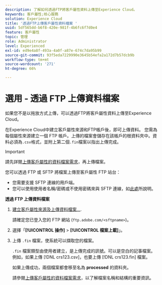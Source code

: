 ```yaml
---
description: 了解如何透過FTP將客戶屬性資料上傳至Experience Cloud。
keywords: 客戶屬性;核心服務
solution: Experience Cloud
title: '透過FTP上傳客戶屬性資料檔案 '
uuid: 5df565dd-b6f8-420e-981f-4b6fc6f7d0e4
feature: 客戶屬性
topic: 管理
role: Administrator
level: Experienced
exl-id: ed9e4a8f-493a-4a0f-a87e-674c7da95b99
source-git-commit: 93f5eda7229990e3645b54efa2a172d7b57dcb9b
workflow-type: tm+mt
source-wordcount: '271'
ht-degree: 66%

---
```


# 選用 - 透過 FTP 上傳資料檔案

如果您不是以拖放方式上傳，可以透過FTP將客戶屬性資料上傳至Experience Cloud。

在Experience Cloud中建立客戶屬性來源和FTP帳戶後，即可上傳資料。 您需為每個屬性來源建立一個 FTP 帳戶。上傳的檔案會儲存在該帳戶的根資料夾中。資料必須為`.csv`格式，並附上第二個`.fin`檔案以指出上傳完成。

>[!IMPORTANT]
>
>請先詳閱[上傳客戶屬性的資料檔案需求](crs-data-file.md#concept_DE908F362DF24172BFEF48E1797DAF19)，再上傳檔案。

您可以透過 FTP 或 SFTP 將檔案上傳至客戶屬性 FTP 站台：

* 您需要支援 SFTP 連線的用戶端。
* 您可以使用使用者名稱/密碼或不使用密碼來與 SFTP 連線，如[此處](https://experienceleague.adobe.com/docs/analytics/export/ftp-and-sftp/secure-file-transfer-protocol/ftp-sftp-cert-auth.html?lang=en)所說明。

**透過 FTP 上傳資料檔案**

1. [建立客戶屬性來源及上傳資料檔案...](t-crs-usecase.md#task_BCC327B2A0EF4A1BBB2934013AB92B78).

   請確定您已登入您的 FTP 網站 (`ftp.adobe.com/<sftpname>`)。

1. 選擇「**[!UICONTROL 操作]** > **[!UICONTROL 檔案上載]**」。

1. 上傳 `.fin` 檔案，使系統可以擷取您的檔案。

   `.fin` 檔案類型由使用者建立，是上傳完成的訊號。可以是空白的記事檔案。例如，如果上傳 [!DNL crs123.csv]，也要上傳 [!DNL crs123.fin] 檔案。

   如果上傳成功，兩個檔案都會移至名為 **processed** 的資料夾。

   請參閱[上傳客戶屬性的資料檔案需求](crs-data-file.md#concept_DE908F362DF24172BFEF48E1797DAF19)，以了解檔案名稱和結構的重要資訊。
